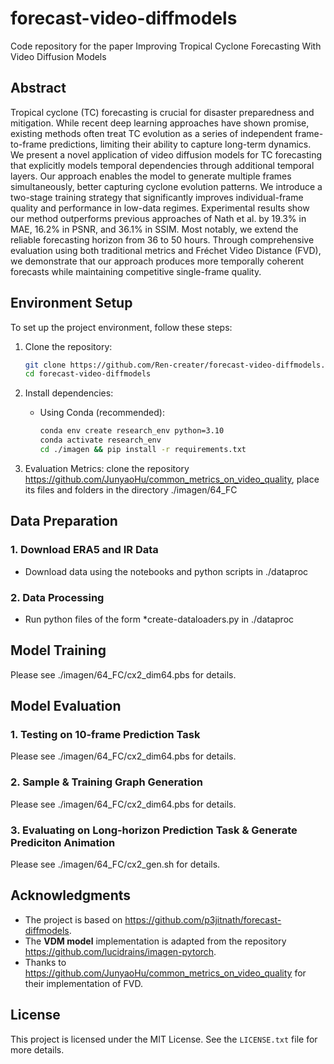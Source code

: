 # forecast-video-diffmodels
Code repository for the paper Improving Tropical Cyclone Forecasting With Video Diffusion Models

## Abstract

Tropical cyclone (TC) forecasting is crucial for disaster preparedness and mitigation. While recent deep learning approaches have shown promise, existing methods often treat TC evolution as a series of independent frame-to-frame predictions, limiting their ability to capture long-term dynamics. We present a novel application of video diffusion models for TC forecasting that explicitly models temporal dependencies through additional temporal layers. Our approach enables the model to generate multiple frames simultaneously, better capturing cyclone evolution patterns. We introduce a two-stage training strategy that significantly improves individual-frame quality and performance in low-data regimes. Experimental results show our method outperforms previous approaches of Nath et al. by 19.3\% in MAE, 16.2\% in PSNR, and 36.1\% in SSIM. Most notably, we extend the reliable forecasting horizon from 36 to 50 hours. Through comprehensive evaluation using both traditional metrics and Fréchet Video Distance (FVD), we demonstrate that our approach produces more temporally coherent forecasts while maintaining competitive single-frame quality.

## Environment Setup

To set up the project environment, follow these steps:

1. Clone the repository:
   ```bash
   git clone https://github.com/Ren-creater/forecast-video-diffmodels.git
   cd forecast-video-diffmodels
   ```

2. Install dependencies:
   - Using Conda (recommended):
     ```bash
     conda env create research_env python=3.10
     conda activate research_env
     cd ./imagen && pip install -r requirements.txt
     ```

3. Evaluation Metrics:
   clone the repository https://github.com/JunyaoHu/common_metrics_on_video_quality,
   place its files and folders in the directory ./imagen/64_FC


## Data Preparation

### 1. Download ERA5 and IR Data
- Download data using the notebooks and python scripts in ./dataproc

### 2. Data Processing
- Run python files of the form *create-dataloaders.py in ./dataproc

## Model Training

Please see ./imagen/64_FC/cx2_dim64.pbs for details.

## Model Evaluation

### 1. Testing on 10-frame Prediction Task
Please see ./imagen/64_FC/cx2_dim64.pbs for details.

### 2. Sample & Training Graph Generation
Please see ./imagen/64_FC/cx2_dim64.pbs for details.

### 3. Evaluating on Long-horizon Prediction Task & Generate Prediciton Animation
Please see ./imagen/64_FC/cx2_gen.sh for details.

## Acknowledgments

- The project is based on https://github.com/p3jitnath/forecast-diffmodels.
- The **VDM model** implementation is adapted from the repository https://github.com/lucidrains/imagen-pytorch.
- Thanks to https://github.com/JunyaoHu/common_metrics_on_video_quality for their implementation of FVD.

## License

This project is licensed under the MIT License. See the `LICENSE.txt` file for more details.
